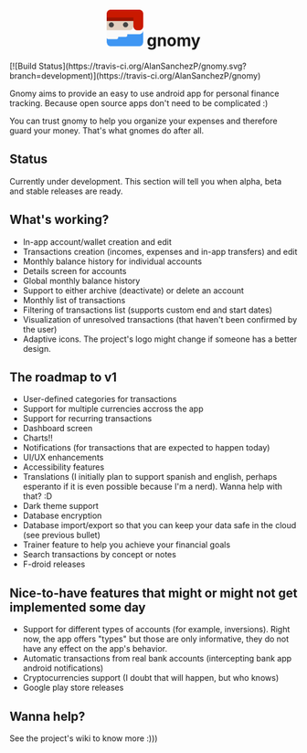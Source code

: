 <h1 align="center">
  <img alt="Gnomy's logo" src="assets/logo.png" width="64" />
  gnomy
</h1>
[![Build Status](https://travis-ci.org/AlanSanchezP/gnomy.svg?branch=development)](https://travis-ci.org/AlanSanchezP/gnomy)

Gnomy aims to provide an easy to use android app for personal finance tracking. Because open source apps don't need to be complicated :)

You can trust gnomy to help you organize your expenses and therefore guard your money. That's what gnomes do after all.

## Status
Currently under development. This section will tell you when alpha, beta and stable releases are ready.

## What's working?
- In-app account/wallet creation and edit
- Transactions creation (incomes, expenses and in-app transfers) and edit
- Monthly balance history for individual accounts
- Details screen for accounts
- Global monthly balance history
- Support to either archive (deactivate) or delete an account
- Monthly list of transactions
- Filtering of transactions list (supports custom end and start dates)
- Visualization of unresolved transactions (that haven't been confirmed by the user)
- Adaptive icons. The project's logo might change if someone has a better design. 

## The roadmap to v1
- User-defined categories for transactions
- Support for multiple currencies accross the app
- Support for recurring transactions
- Dashboard screen
- Charts!!
- Notifications (for transactions that are expected to happen today)
- UI/UX enhancements
- Accessibility features
- Translations (I initially plan to support spanish and english, perhaps esperanto if it is even possible because I'm a nerd). Wanna help with that? :D
- Dark theme support
- Database encryption
- Database import/export so that you can keep your data safe in the cloud (see previous bullet)
- Trainer feature to help you achieve your financial goals
- Search transactions by concept or notes
- F-droid releases

## Nice-to-have features that might or might not get implemented some day
- Support for different types of accounts (for example, inversions). Right now, the app offers "types" but those are only informative, they do not have any effect on the app's behavior.
- Automatic transactions from real bank accounts (intercepting bank app android notifications)
- Cryptocurrencies support (I doubt that will happen, but who knows)
- Google play store releases

## Wanna help?
See the project's wiki to know more :)))
